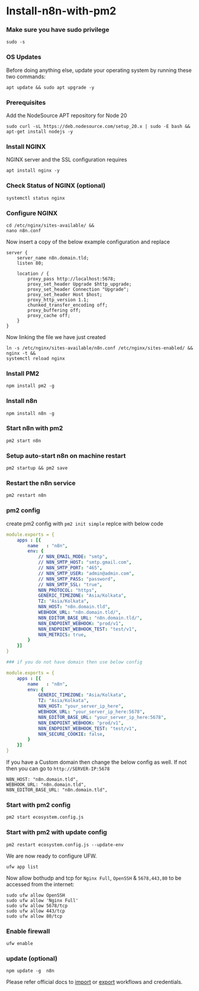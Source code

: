 # Install-n8n-with-pm2

### Make sure you have sudo privilege
```
sudo -s
```

### OS Updates
Before doing anything else, update your operating system by running these two commands:
```
apt update && sudo apt upgrade -y
```

### Prerequisites
Add the NodeSource APT repository for Node 20
```
sudo curl -sL https://deb.nodesource.com/setup_20.x | sudo -E bash &&
apt-get install nodejs -y
```

### Install NGINX
NGINX server and the SSL configuration requires
```
apt install nginx -y
```

### Check Status of NGINX (optional)
```
systemctl status nginx
```

### Configure NGINX
```
cd /etc/nginx/sites-available/ &&
nano n8n.conf
```
Now insert a copy of the below example configuration and replace
```
server {
    server_name n8n.domain.tld;
    listen 80;

    location / {
        proxy_pass http://localhost:5678;
        proxy_set_header Upgrade $http_upgrade;
        proxy_set_header Connection "Upgrade";
        proxy_set_header Host $host;
        proxy_http_version 1.1;
        chunked_transfer_encoding off;
        proxy_buffering off;
        proxy_cache off;
    }
}
```

Now linking the file we have just created
```
ln -s /etc/nginx/sites-available/n8n.conf /etc/nginx/sites-enabled/ &&
nginx -t &&
systemctl reload nginx
```

### Install PM2
```
npm install pm2 -g
```
### Install n8n
```
npm install n8n -g
```
### Start n8n with pm2
```
pm2 start n8n
```
### Setup auto-start n8n on machine restart
```
pm2 startup && pm2 save
```

### Restart the n8n service
```
pm2 restart n8n
```

### pm2 config
create pm2 config with `pm2 init simple` replce with below code

```yaml
module.exports = {
    apps : [{
        name   : "n8n",
        env: {
            // N8N_EMAIL_MODE: "smtp",
            // N8N_SMTP_HOST: "smtp.gmail.com",
            // N8N_SMTP_PORT: "465",
            // N8N_SMTP_USER: "admin@admin.com",
            // N8N_SMTP_PASS: "password",
            // N8N_SMTP_SSL: "true",
            N8N_PROTOCOL: "https",
            GENERIC_TIMEZONE: "Asia/Kolkata",
            TZ: "Asia/Kolkata",
            N8N_HOST: "n8n.domain.tld",
            WEBHOOK_URL: "n8n.domain.tld/",
            N8N_EDITOR_BASE_URL: "n8n.domain.tld/",
            N8N_ENDPOINT_WEBHOOK: "prod/v1",
            N8N_ENDPOINT_WEBHOOK_TEST: "test/v1",
            N8N_METRICS: true,
        }
    }]
}

### if you do not have domain then use below config

module.exports = {
    apps : [{
        name   : "n8n",
        env: {
            GENERIC_TIMEZONE: "Asia/Kolkata",
            TZ: "Asia/Kolkata",
            N8N_HOST: "your_server_ip_here",
            WEBHOOK_URL: "your_server_ip_here:5678",
            N8N_EDITOR_BASE_URL: "your_server_ip_here:5678",
            N8N_ENDPOINT_WEBHOOK: "prod/v1",
            N8N_ENDPOINT_WEBHOOK_TEST: "test/v1",
            N8N_SECURE_COOKIE: false,
        }
    }]
}
```

If you have a Custom domain then change the below config as well. If not then you can go to `http://SERVER-IP:5678`
```
N8N_HOST: "n8n.domain.tld",
WEBHOOK_URL: "n8n.domain.tld",
N8N_EDITOR_BASE_URL: "n8n.domain.tld",
```

### Start with pm2 config
```
pm2 start ecosystem.config.js
```

### Start with pm2 with update config
```
pm2 restart ecosystem.config.js --update-env
```

We are now ready to configure UFW.
```
ufw app list
```

Now allow bothudp and tcp for `Nginx Full`, `OpenSSH` & `5678,443,80` to be accessed from the internet:
```
sudo ufw allow OpenSSH
sudo ufw allow 'Nginx Full'
sudo ufw allow 5678/tcp
sudo ufw allow 443/tcp
sudo ufw allow 80/tcp
```

### Enable firewall
```
ufw enable
```

### update (optional)
```
npm update -g  n8n
```

Please refer official docs to [import](https://docs.n8n.io/hosting/cli-commands/#import-workflows-and-credentials) or [export](https://docs.n8n.io/hosting/cli-commands/#export-workflows-and-credentials) workflows and credentials.

